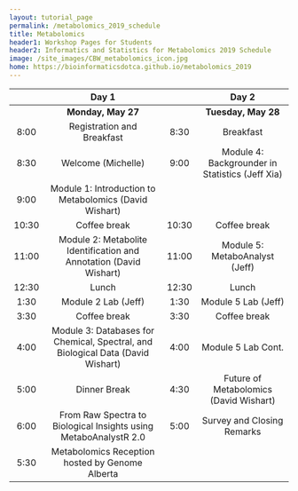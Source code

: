 ```yaml
---
layout: tutorial_page
permalink: /metabolomics_2019_schedule
title: Metabolomics
header1: Workshop Pages for Students
header2: Informatics and Statistics for Metabolomics 2019 Schedule
image: /site_images/CBW_metabolomics_icon.jpg
home: https://bioinformaticsdotca.github.io/metabolomics_2019
---
```


| | **Day 1** | | **Day 2** |  
| :---: | :---: | :---: | :---: |  
| | **Monday, May 27** | | **Tuesday, May 28** | 
| 8:00 | Registration and Breakfast | 8:30 | Breakfast |  
| 8:30 | Welcome (Michelle) | 9:00 | Module 4: Backgrounder in Statistics (Jeff Xia) |  
| 9:00 | Module 1: Introduction to Metabolomics (David Wishart) | | |  
| 10:30 | Coffee break | 10:30 | Coffee break |  
| 11:00 | Module 2: Metabolite Identification and Annotation (David Wishart)  | 11:00 | Module 5: MetaboAnalyst (Jeff) |  
| 12:30 | Lunch | 12:30 | Lunch |  
| 1:30 | Module 2 Lab (Jeff) | 1:30 | Module 5 Lab (Jeff) |  
| 3:30 | Coffee break | 3:30 | Coffee break |  
| 4:00 | Module 3: Databases for Chemical, Spectral, and Biological Data (David Wishart) | 4:00 | Module 5 Lab Cont. |  
| 5:00 | Dinner Break | 4:30 | Future of Metabolomics (David Wishart) |  
| 6:00 | From Raw Spectra to Biological Insights using MetaboAnalystR 2.0 | 5:00 | Survey and Closing Remarks |   
| 5:30 | Metabolomics Reception hosted by Genome Alberta |
